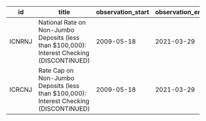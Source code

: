 | id     | title                                                                                      | observation_start   | observation_end   |
|--------|--------------------------------------------------------------------------------------------|---------------------|-------------------|
| ICNRNJ | National Rate on Non-Jumbo Deposits (less than $100,000): Interest Checking (DISCONTINUED) | 2009-05-18          | 2021-03-29        |
| ICRCNJ | Rate Cap on Non-Jumbo Deposits (less than $100,000): Interest Checking (DISCONTINUED)      | 2009-05-18          | 2021-03-29        |